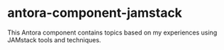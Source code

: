 # antora-component-jamstack

This Antora component contains topics based on my experiences using JAMstack tools and techniques.
